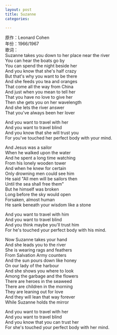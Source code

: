 ```yaml
---
layout: post
title: Suzanne
categories:

---
```

原作：Leonard Cohen    
年份：1966/1967    
歌词：    
Suzanne takes you down to her place near the river    
You can hear the boats go by    
You can spend the night beside her    
And you know that she's half crazy    
But that's why you want to be there    
And she feeds you tea and oranges    
That come all the way from China    
And just when you mean to tell her    
That you have no love to give her    
Then she gets you on her wavelength    
And she lets the river answer    
That you've always been her lover    

And you want to travel with her    
And you want to travel blind    
And you know that she will trust you    
For you've touched her perfect body with your mind.    

And Jesus was a sailor    
When he walked upon the water    
And he spent a long time watching    
From his lonely wooden tower    
And when he knew for certain    
Only drowning men could see him    
He said "All men will be sailors then    
Until the sea shall free them"    
But he himself was broken    
Long before the sky would open    
Forsaken, almost human    
He sank beneath your wisdom like a stone    

And you want to travel with him    
And you want to travel blind    
And you think maybe you'll trust him    
For he's touched your perfect body with his mind.    

Now Suzanne takes your hand    
And she leads you to the river    
She is wearing rags and feathers        
From Salvation Army counters    
And the sun pours down like honey    
On our lady of the harbour    
And she shows you where to look    
Among the garbage and the flowers    
There are heroes in the seaweed    
There are children in the morning    
They are leaning out for love    
And they will lean that way forever    
While Suzanne holds the mirror    

And you want to travel with her    
And you want to travel blind    
And you know that you can trust her    
For she's touched your perfect body with her mind.    